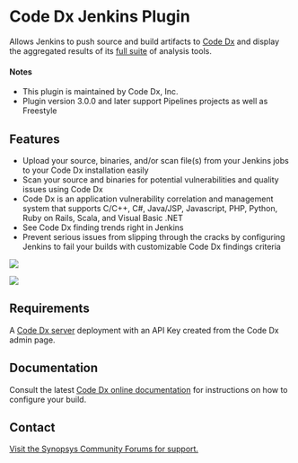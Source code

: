 # Code Dx Jenkins Plugin

Allows Jenkins to push source and build artifacts to [Code
Dx](https://www.synopsys.com/software-integrity/code-dx.html) and display the aggregated results of its [full
suite](https://community.synopsys.com/s/document-item?bundleId=codedx&topicId=user_guide%2FAnalysis%2Fimporting-scan-results.html&_LANG=enus) of analysis tools.

#### Notes

- This plugin is maintained by Code Dx, Inc.
- Plugin version 3.0.0 and later support Pipelines projects as well as Freestyle

## Features

-   Upload your source, binaries, and/or scan file(s) from your Jenkins
    jobs to your Code Dx installation easily
-   Scan your source and binaries for potential vulnerabilities and
    quality issues using Code Dx
-   Code Dx is an application vulnerability correlation and management
    system that supports C/C++, C\#, Java/JSP, Javascript, PHP, Python,
    Ruby on Rails, Scala, and Visual Basic .NET
-   See Code Dx finding trends right in Jenkins
-   Prevent serious issues from slipping through the cracks by
    configuring Jenkins to fail your builds with customizable Code Dx
    findings criteria

![](doc/results-tables.png)

![](doc/trend-graphs.png)

## Requirements

A [Code Dx server](https://www.synopsys.com/software-integrity/code-dx.html) deployment with an API Key
created from the Code Dx admin page.

## Documentation

Consult the latest [Code Dx online
documentation](https://community.synopsys.com/s/document-item?bundleId=codedx&topicId=plugins_guide%2FJenkins%2Foverview.html&_LANG=enus) for
instructions on how to configure your build.

## Contact

[Visit the Synopsys Community Forums for support.](https://community.synopsys.com/s/)
